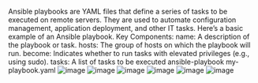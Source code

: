 Ansible playbooks are YAML files that define a series of tasks to be executed on remote servers. They are used to automate configuration management, application deployment, and other IT tasks. Here’s a basic example of an Ansible playbook.
Key Components:
name: A description of the playbook or task.
hosts: The group of hosts on which the playbook will run.
become: Indicates whether to run tasks with elevated privileges (e.g., using sudo).
tasks: A list of tasks to be executed
ansible-playbook my-playbook.yaml
![image](https://github.com/user-attachments/assets/ce9555e7-2d63-494b-b4bf-033a28b63fd6)
![image](https://github.com/user-attachments/assets/b71c2e89-fd75-4910-958b-35271328d827)
![image](https://github.com/user-attachments/assets/f67db823-667d-4951-8387-8c2f0057dbd7)
![image](https://github.com/user-attachments/assets/f60bd5a3-9ba8-437d-9436-d7bea0fa3f3a)
![image](https://github.com/user-attachments/assets/c6ec26ed-f675-4bf5-94a4-5513a6494c70)
![image](https://github.com/user-attachments/assets/972ba753-2a68-4bf8-9aee-f6e1c0a494ba)
